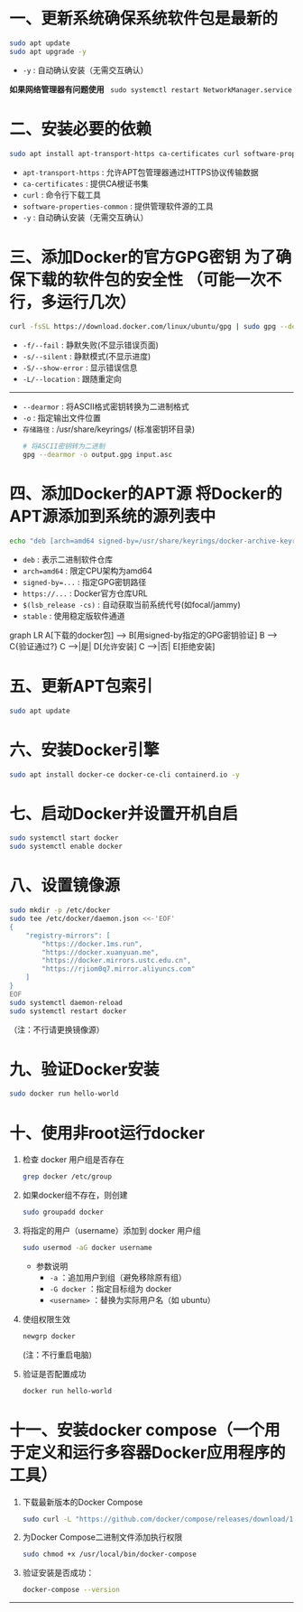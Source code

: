 # 一、更新系统确保系统软件包是最新的
```bash
sudo apt update
sudo apt upgrade -y 
```
- `-y` : 自动确认安装（无需交互确认）

**如果网络管理器有问题使用**
    ``` 
    sudo systemctl restart NetworkManager.service 
    ```

# 二、安装必要的依赖
```bash
sudo apt install apt-transport-https ca-certificates curl software-properties-common -y
```
- `apt-transport-https` : 允许APT包管理器通过HTTPS协议传输数据
- `ca-certificates` : 提供CA根证书集
- `curl` : 命令行下载工具
- `software-properties-common` : 提供管理软件源的工具
- `-y` : 自动确认安装（无需交互确认）

# ​三、添加Docker的官方GPG密钥 为了确保下载的软件包的安全性 （可能一次不行，多运行几次）
```bash
curl -fsSL https://download.docker.com/linux/ubuntu/gpg | sudo gpg --dearmor -o /usr/share/keyrings/docker-archive-keyring.gpg
```
- `-f/--fail` : 静默失败(不显示错误页面)
- `-s/--silent` :  静默模式(不显示进度)
- `-S/--show-error` : 显示错误信息
- `-L/--location` : 跟随重定向
---
- `--dearmor` : 将ASCII格式密钥转换为二进制格式
- `-o` : 指定输出文件位置
- `存储路径` : /usr/share/keyrings/ (标准密钥环目录)
    ```bash
    # 将ASCII密钥转为二进制
    gpg --dearmor -o output.gpg input.asc
    ```

# 四、添加Docker的APT源 将Docker的APT源添加到系统的源列表中
```bash
echo "deb [arch=amd64 signed-by=/usr/share/keyrings/docker-archive-keyring.gpg] https://download.docker.com/linux/ubuntu $(lsb_release -cs) stable" | sudo tee /etc/apt/sources.list.d/docker.list > /dev/null
```
- `deb` : 表示二进制软件仓库
- `arch=amd64` : 限定CPU架构为amd64
- `signed-by=...` : 指定GPG密钥路径
- `https://...` : Docker官方仓库URL
- `$(lsb_release -cs)` : 自动获取当前系统代号(如focal/jammy)
- `stable` : 使用稳定版软件通道

graph LR
A[下载的docker包] --> B[用signed-by指定的GPG密钥验证]
B --> C{验证通过?}
C -->|是| D[允许安装]
C -->|否| E[拒绝安装]

# 五、更新APT包索引
```bash
sudo apt update
```

# 六、安装Docker引擎
```bash
sudo apt install docker-ce docker-ce-cli containerd.io -y
```

# 七、启动Docker并设置开机自启
```bash
sudo systemctl start docker
sudo systemctl enable docker
```

# 八、设置镜像源
```bash
sudo mkdir -p /etc/docker
sudo tee /etc/docker/daemon.json <<-'EOF'
{
    "registry-mirrors": [
        "https://docker.1ms.run",
        "https://docker.xuanyuan.me",
        "https://docker.mirrors.ustc.edu.cn",
        "https://rjiom0q7.mirror.aliyuncs.com"
    ]
}
EOF
sudo systemctl daemon-reload
sudo systemctl restart docker
```
（注：不行请更换镜像源）

# 九、验证Docker安装
```bash
sudo docker run hello-world
```

# 十、使用非root运行docker
1. 检查 docker 用户组是否存在
    ```bash   
    grep docker /etc/group
    ```
2. 如果docker组不存在，则创建
    ```bash
    sudo groupadd docker
    ```
3. 将指定的用户（username）添加到 docker 用户组 
    ```bash
    sudo usermod -aG docker username
    ```
    - 参数说明
        - `-a` ：追加用户到组（避免移除原有组）
        - `-G docker` ：指定目标组为 docker
        - `<username>` ：替换为实际用户名（如 ubuntu）
4. 使组权限生效
    ```bash
    newgrp docker
    ```
    (注：不行重启电脑)

5. 验证是否配置成功
    ```bash
    docker run hello-world
    ```

# 十一、安装docker compose（一个用于定义和运行多容器Docker应用程序的工具）
1. 下载最新版本的Docker Compose
    ```bash
    sudo curl -L "https://github.com/docker/compose/releases/download/1.29.2/docker-compose-$(uname -s)-$(uname -m)" -o /usr/local/bin/docker-compose
    ```
2. 为Docker Compose二进制文件添加执行权限
    ```bash
    sudo chmod +x /usr/local/bin/docker-compose
    ```
3. 验证安装是否成功：
    ```bash
    docker-compose --version
    ```
---

    ​



